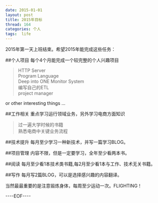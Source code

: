 ```yaml
---
date: 2015-01-01
layout: post
title: 2015年目标
thread: 164
categories: 个人
tags:  life
---
```


2015年第一天上班结束。希望2015年能完成这些任务：  

##个人项目
每个4个月能完成一个较完整的个人兴趣项目
> HTTP Server  
> Program Language  
> Deep into ONE Monitor System  
> 编写自己的ETL  
> project manager

or other interesting things ...

##工作相关
重点学习运行领域业务，另外学习电商方面知识
> 过一遍大学时候的书籍  
> 熟悉电商中关键业务流程

##技术提升
每月至少学习一种新技术，并写一篇学习BLOG。

##项目管理
内容不限，但是一定要学习，全年至少看两本书。

##阅读
每月至少看1本技术类书籍,每2月至少看1本与工作、技术无关书籍。

##写作
每月写2篇BLOG，可以是选择感兴趣的内容翻译。

当然最最重要的是注意锻炼身体，每周至少运动一次。FLIGHTING！

----EOF----

